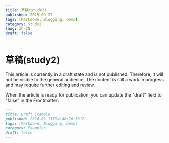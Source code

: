 ```yaml
---
title: 草稿(study2)
published: 2025-09-27
tags: [Markdown, Blogging, Demo]
category: Study2
lang: zh-CN
draft: false
---
```


# 草稿(study2)

This article is currently in a draft state and is not published. Therefore, it will not be visible to the general audience. The content is still a work in progress and may require further editing and review.

When the article is ready for publication, you can update the "draft" field to "false" in the Frontmatter:

```markdown
---
title: Draft Example
published: 2024-01-11T04:40:26.381Z
tags: [Markdown, Blogging, Demo]
category: Examples
draft: false
---
